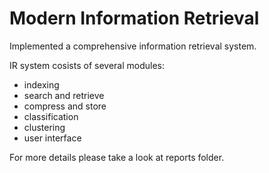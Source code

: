 # Modern Information Retrieval

Implemented a comprehensive information retrieval system.

IR system cosists of several modules:
- indexing
- search and retrieve
- compress and store
- classification
- clustering
- user interface

For more details please take a look at reports folder.
